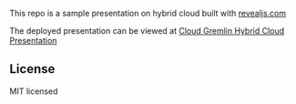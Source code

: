 This repo is a sample presentation on hybrid cloud built with [revealjs.com](https://revealjs.com)

The deployed presentation can be viewed at [Cloud Gremlin Hybrid Cloud Presentation](https://coderturtle.github.io/cloud-gremlin-hybrid-cloud-presentation/)

## License

MIT licensed
